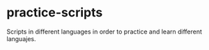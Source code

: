 # practice-scripts

Scripts in different languages in order to practice and learn different languajes.